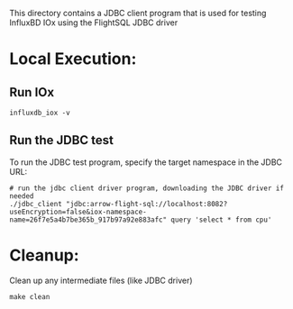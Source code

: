 This directory contains a JDBC client program that is used for testing InfluxBD IOx using the FlightSQL JDBC driver

# Local Execution:

## Run IOx

```shell
influxdb_iox -v
```

## Run the JDBC test

To run the JDBC test program, specify the target namespace in the JDBC URL:

```shell
# run the jdbc client driver program, downloading the JDBC driver if needed
./jdbc_client "jdbc:arrow-flight-sql://localhost:8082?useEncryption=false&iox-namespace-name=26f7e5a4b7be365b_917b97a92e883afc" query 'select * from cpu'
```

# Cleanup:
Clean up any intermediate files (like JDBC driver)

```shell
make clean
```
